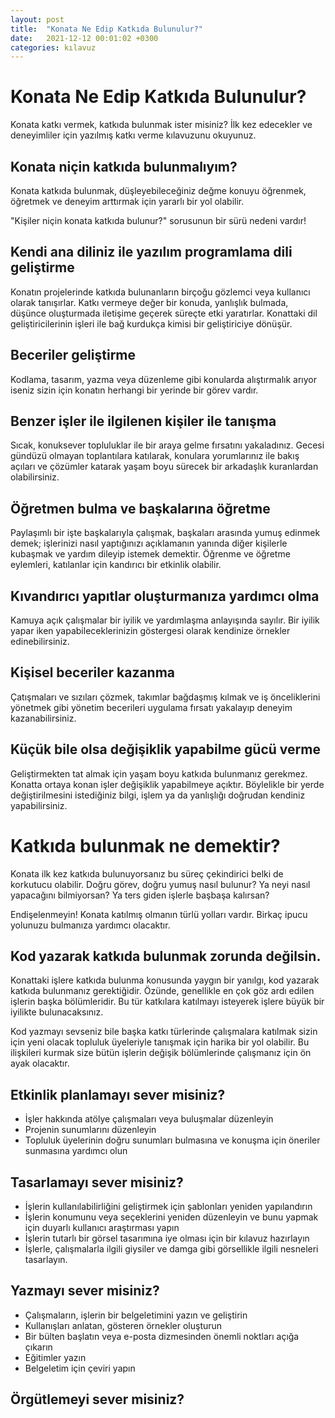 ```yaml
---
layout: post
title:  "Konata Ne Edip Katkıda Bulunulur?"
date:   2021-12-12 00:01:02 +0300
categories: kılavuz
---
```

# Konata Ne Edip Katkıda Bulunulur?

Konata katkı vermek, katkıda bulunmak ister misiniz? İlk kez edecekler ve deneyimliler için yazılmış katkı verme kılavuzunu okuyunuz.

## Konata niçin katkıda bulunmalıyım?

Konata katkıda bulunmak, düşleyebileceğiniz değme konuyu öğrenmek, öğretmek ve deneyim arttırmak için yararlı bir yol olabilir.

"Kişiler niçin konata katkıda bulunur?" sorusunun bir sürü nedeni vardır!

## Kendi ana diliniz ile yazılım programlama dili geliştirme

Konatın projelerinde katkıda bulunanların birçoğu gözlemci veya kullanıcı olarak tanışırlar. Katkı vermeye değer bir konuda, yanlışlık bulmada, düşünce oluşturmada iletişime geçerek süreçte etki yaratırlar. Konattaki dil geliştiricilerinin işleri ile bağ kurdukça kimisi bir geliştiriciye dönüşür.

## Beceriler geliştirme

Kodlama, tasarım, yazma veya düzenleme gibi konularda alıştırmalık arıyor iseniz sizin için konatın herhangi bir yerinde bir görev vardır.

## Benzer işler ile ilgilenen kişiler ile tanışma

Sıcak, konuksever topluluklar ile bir araya gelme fırsatını yakaladınız. Gecesi gündüzü olmayan toplantılara katılarak, konulara yorumlarınız ile bakış açıları ve çözümler katarak yaşam boyu sürecek bir arkadaşlık kuranlardan olabilirsiniz.

## Öğretmen bulma ve başkalarına öğretme

Paylaşımlı bir işte başkalarıyla çalışmak, başkaları arasında yumuş edinmek demek; işlerinizi nasıl yaptığınızı açıklamanın yanında diğer kişilerle kubaşmak ve yardım dileyip istemek demektir. Öğrenme ve öğretme eylemleri, katılanlar için kandırıcı bir etkinlik olabilir.

## Kıvandırıcı yapıtlar oluşturmanıza yardımcı olma

Kamuya açık çalışmalar bir iyilik ve yardımlaşma anlayışında sayılır. Bir iyilik yapar iken yapabileceklerinizin göstergesi olarak kendinize örnekler edinebilirsiniz.

## Kişisel beceriler kazanma

Çatışmaları ve sızıları çözmek, takımlar bağdaşmış kılmak ve iş önceliklerini yönetmek gibi yönetim becerileri uygulama fırsatı yakalayıp deneyim kazanabilirsiniz.

## Küçük bile olsa değişiklik yapabilme gücü verme

Geliştirmekten tat almak için yaşam boyu katkıda bulunmanız gerekmez. Konatta ortaya konan işler değişiklik yapabilmeye açıktır. Böylelikle bir yerde değiştirilmesini istediğiniz bilgi, işlem ya da yanlışlığı doğrudan kendiniz yapabilirsiniz.

# Katkıda bulunmak ne demektir?

Konata ilk kez katkıda bulunuyorsanız bu süreç çekindirici belki de korkutucu olabilir. Doğru görev, doğru yumuş nasıl bulunur? Ya neyi nasıl yapacağını bilmiyorsan? Ya ters giden işlerle başbaşa kalırsan?

Endişelenmeyin! Konata katılmış olmanın türlü yolları vardır. Birkaç ipucu yolunuzu bulmanıza yardımcı olacaktır.

## Kod yazarak katkıda bulunmak zorunda değilsin.

Konattaki işlere katkıda bulunma konusunda yaygın bir yanılgı, kod yazarak katkıda bulunmanız gerektiğidir. Özünde, genellikle en çok göz ardı edilen işlerin başka bölümleridir. Bu tür katkılara katılmayı isteyerek işlere büyük bir iyilikte bulunacaksınız.

Kod yazmayı sevseniz bile başka katkı türlerinde çalışmalara katılmak sizin için yeni olacak topluluk üyeleriyle tanışmak için harika bir yol olabilir. Bu ilişkileri kurmak size bütün işlerin değişik bölümlerinde çalışmanız için ön ayak olacaktır.

## Etkinlik planlamayı sever misiniz?
- İşler hakkında atölye çalışmaları veya buluşmalar düzenleyin
- Projenin sunumlarını düzenleyin
- Topluluk üyelerinin doğru sunumları bulmasına ve konuşma için öneriler sunmasına yardımcı olun

## Tasarlamayı sever misiniz?
- İşlerin kullanılabilirliğini geliştirmek için şablonları yeniden yapılandırın
- İşlerin konumunu veya seçeklerini yeniden düzenleyin ve bunu yapmak için duyarlı kullanıcı araştırması yapın
- İşlerin tutarlı bir görsel tasarımına iye olması için bir kılavuz hazırlayın
- İşlerle, çalışmalarla ilgili giysiler ve damga gibi görsellikle ilgili nesneleri tasarlayın.

## Yazmayı sever misiniz?
- Çalışmaların, işlerin bir belgeletimini yazın ve geliştirin
- Kullanışları anlatan, gösteren örnekler oluşturun
- Bir bülten başlatın veya e-posta dizmesinden önemli noktları açığa çıkarın
- Eğitimler yazın
- Belgeletim için çeviri yapın

## Örgütlemeyi sever misiniz?

